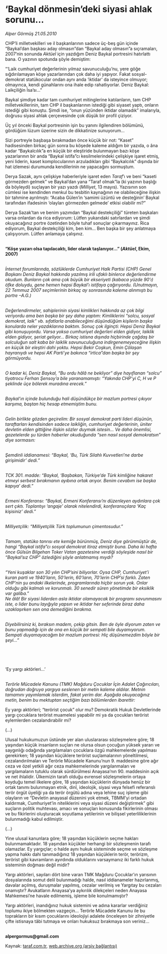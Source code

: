 # ‘Baykal dönmesin’deki siyasi ahlak sorunu...

*Alper Görmüş 21.05.2010*

<div class="yazi"><p>CHP’li milletvekilleri ve il başkanlarının sadece üç-beş gün içinde “Baykal’dan başkası aday olmasın”dan “Baykal aday olmasın”a sıçramaları, 2007’nin sonunda <i>Aktüel</i> için yazdığım Deniz Baykal portresini hatırlattı bana. O yazının spotunda şöyle demiştim:</p>
<p>“‘Laik cumhuriyet değerlerinin yılmaz savunuculuğu’nu, yere göğe sığdırılamayan köşe yazarlarından çok daha iyi yapıyor. Fakat sosyal-demokrat statükocular ondan aynı anda ‘iktidar’ da isteyince olmuyor; olmayınca, kendi günahlarını ona ihale edip rahatlıyorlar. Deniz Baykal: Laikçiliğin İsa’sı...”</p>
<p>Baykal şimdiye kadar tam cumhuriyet mitinglerine katılanların, tam CHP milletvekillerinin, tam CHP il başkanlarının istediği gibi siyaset yaptı, onların istediği gibi konuştu. Şimdi ise, “onun yüzünden iktidar olamadık” imalarıyla, doğrusu siyasi ahlak çerçevesinde çok düşük bir profil çiziyor. </p>
<p>Üç yıl önceki Baykal portresinin işin bu yanını ilgilendiren bölümünü, gördüğüm lüzum üzerine sizin de dikkatinize sunuyorum...</p>
<p>Sizi portreyle başbaşa bırakmadan önce küçük bir not: “Kaset” hadisesinden birkaç gün sonra bu köşede kaleme aldığım bir yazıda, o âna kadar “Baykalcılık”a en küçük bir eleştiride bulunmayan bazı köşe yazarlarının bir anda “Baykal istifa”cı kesilmelerindeki çelişkiye işaret etmiş, yeni liderin, kaset komplocularının arzuladıkları gibi “Baykalcılık” dışında bir hat izlemesi durumunda kendilerinin ne yapacağını sormuştum. </p>
<p>Derya Sazak, aynı çelişkiye haberleriyle işaret eden <i>Taraf</i>’ı ve beni “kaseti görmezden gelmek” ve Baykal’dan yana “Taraf olmak”la (ki yazının başlığı da böyleydi) suçlayan bir yazı yazdı (<i>Milliyet</i>, 13 mayıs). Yazısının son cümlesi ise kendinden menkul bu tesbitin kaynağının ne olabileceğine ilişkin bir tahmine ayrılmıştı: “Acaba Gülen’in ‘samimi üzüntü ve desteğinin’ Baykal tarafından ifadesinin ‘olayları görmezden gelmede’ etkisi olabilir mi?”</p>
<p>Derya Sazak’tan ve benim yazımdan “Baykal destekçiliği” türeten başkaları varsa onlardan da rica ediyorum: Lütfen yukarıdaki satırlardan ve şimdi okuyacağınız portre özetinden böyle tuhaf sonuçlar çıkarmayınız. Rica ediyorum, Baykal destekçiliği kim, ben kim... Ben başka bir şey anlatmaya çalışıyorum. Lütfen anlamaya çalışınız. </p>
<p><b><br/>“Köşe yazarı olsa tapılacaktı, lider olarak taşlanıyor...” (<i>Aktüel</i>, Ekim, 2007)</b></p>
<p><i><br/>İnternet forumlarında, sözlüklerde Cumhuriyet Halk Partisi (CHP) Genel Başkanı Deniz Baykal hakkında yazılmış irili ufaklı binlerce değerlendirme okudum. Bunların çok ama çok büyük bir ekseriyeti (kabaca yüzde 90’ı) öfke doluydu, gene hemen hepsi Baykal’ı istifaya çağırıyordu. (Unutmayın, 22 Temmuz 2007 seçimlerinin birkaç ay sonrasında kaleme alınmıştı bu portre –A.G.)</i></p>
<p><i><br/>Değerlendirmeler, sahiplerinin siyasi kimlikleri hakkında az çok bilgi veriyordu ama ben başka bir şey daha yaptım: Kimliklerini “solcu, sosyal demokrat, laik” vb. sıfatlarla anabileceğimi düşündüğüm kişilerin başka konularda neler yazdıklarına baktım. Sonuç çok ilginçti: Hepsi Deniz Baykal gibi konuşuyordu. Varsa yoksa cumhuriyet değerleri elden gidiyor, laiklik elden gidiyor, şeriat geliyor... Birkaç istisna dışında hiçbirinde çağdaş bir solculuğun salt kaba bir laiklik savunuculuğuna indirgenemeyeceğine ilişkin en küçük bir eleştiri dahi yoktu. Hepsi Bekir Coşkun, Emin Çölaşan hayranıydı ve hepsi AK Parti’ye bakınca “irtica”dan başka bir şey görmüyordu. </i></p>
<p><i><br/>O kadar ki, Deniz Baykal, “Bu ordu hâlâ ne bekliyor” diye hayıflanan “solcu” tiyatrocu Ferhan Şensoy’a bile yaranamamıştı: “Yakında CHP’yi C, H ve P şeklinde üçe bölerek muradına erecek.”</i></p>
<p><i><br/>Baykal’ın içinde bulunduğu hali düşündükçe bir mazlum portresi çıkıyor karşıma, baştan hiç hesap etmemiştim bunu. </i></p>
<p><i><br/>Gelin birlikte gözden geçirelim: Bir sosyal demokrat parti lideri düşünün, taraftarları kendisinden sadece laikliğin, cumhuriyet değerlerinin, üniter devletin elden gittiğine ilişkin sözler duymak istesin... Ve daha önemlisi, gazetelerde şu türden haberler okuduğunda “sen nasıl sosyal demokratsın” diye sormasın:</i></p>
<p><i><br/>Şemdinli iddianamesi: “Baykal, ‘Bu, Türk Silahlı Kuvvetleri’ne darbe girişimidir’ dedi.”</i></p>
<p><i><br/>TCK 301. madde: “Baykal, ‘Başbakan, Türkiye’de Türk kimliğine hakaret etmeyi serbest bırakmanın ayıbına ortak arıyor. Benim cevabım ise başka kapıya’ dedi.”</i></p>
<p><i><br/>Ermeni Konferansı: “Baykal, Ermeni Konferansı’nı düzenleyen aydınlara çok sert çıktı. Toplantıyı ‘angaje’ olarak nitelendirdi, konferansçılara ‘Kaç kişisiniz’ dedi.”</i></p>
<p><i><br/>Milliyetçilik: “Milliyetçilik Türk toplumunun çimentosudur.”</i></p>
<p><i><br/>Tamam, statüko tanrısı ete kemiğe bürünmüş, Deniz diye görünmüştür de, hangi “Baykal istifa”cı sosyal demokrat itiraz etmiştir buna. Daha iki hafta önce Gülsün Bilgehan Toker Vatan gazetesine verdiği söyleşide nasıl bir “Baykal’sız CHP” özlediğini şöyle anlatmamış mıydı?</i></p>
<p><i><br/>“Yeni kuşaklar son 30 yılın CHP’sini biliyorlar. Oysa CHP, Cumhuriyet’i kuran parti ve 1940’ların, 50’lerin, 60’ların, 70’lerin CHP’si farklı. Zaten CHP’nin şu andaki ilkelerinde, programlarında hiçbir sorun yok. Onlar olduğu gibi kalmalı ve korunmalı. 30 senedir süren yönetimde bir eksiklik var galiba.” <br/>Ne âlâ! Bir siyasi liderden asla iktidar olamayacak bir programı savunmasını iste, o lider bunu layığıyla yapsın ve iktidar her seferinde biraz daha uzaklaşırken sen ona demediğini bırakma.</i></p>
<p><i><br/>Diyebilirsiniz ki, bıraksın madem, çekip gitsin. Ben de öyle diyorum zaten ve bunu yapmadığı için de ona en küçük bir sempati bile duyamıyorum. Sempati duyamayacağım bir mazlum portresi: Hiç düşünemezdim böyle bir şeyi...”</i></p>
<p><i> </i></p>
<p> </p>
<p><i> </i></p>
<p>‘Ey yargı aktörleri...’</p>
<p><i><br/>Terörle Mücadele Kanunu (TMK) Mağduru Çocuklar İçin Adalet Çağırıcıları, doğrudan doğruya yargıya seslenen bir metin kaleme aldılar. Metnin tamamını yayımlamak isterdim, fakat yerim dar. Aşağıda okuyacağınız metin, benim bu mektuptan seçtiğim bazı bölümlerden ibarettir: </i></p>
<p>Ey yargı aktörleri; “terörist çocuk” olur mu? Demokratik Hukuk Devletlerinde yargı çocuklara terörist muamelesi yapabilir mi ya da çocukları terörist eylemlerden cezalandırabilir mi? </p>
<p>(...)</p>
<p>Ulusal hukukumuzun üstünde yer alan uluslararası sözleşmelere göre; 18 yaşından küçük insanların suçları ne olursa olsun çocuğun yüksek yararı ve saygınlığı odağında yargılamaları çocuklara özgü mahkemelerde yapılması gerekirken; 18 yaşından küçüklere terörist suçlamalarının yöneltilmesi, cezalandırılmaları ve Terörle Mücadele Kanunu’nun 9. maddesine göre ağır ceza ve özel yetkili ağır ceza mahkemelerinde yargılanmaları ve yargılamaların tutuklu olarak sürdürülmesi Anayasa’nın 90. maddesinin açık ve net ihlalidir. Ülkemizin tarafı olduğu evrensel sözleşmelerin ortaya koyduğu temel ilkelere göre, 18 yaşından küçüklerin dünyada henüz bir ortak tanımı bulunmayan etnik, dinî, ideolojik, siyasi veya felsefi referanslı terör örgüt üyeliği ya da terör örgütü adına veya lehine suç işleme gibi olayların ve “Devletin anayasal düzenini yok etmek, TBMM’yi ortadan kaldırmak, Cumhuriyet’in niteliklerini veya siyasi düzeni değiştirmek” gibi suçların politik muhtevası, amacı ve sonuçları konusunda fikirlerinin olması ve bu fikirlerini oluşturacak soyutlama yetilerinin ve bilişsel yeterliliklerinin bulunmadığı kabul edilmiştir. </p>
<p>(...)</p>
<p>Yine ulusal kanunlara göre; 18 yaşından küçüklerin seçme hakları bulunmamaktadır. 18 yaşından küçükler herhangi bir sözleşmenin tarafı olamazlar. Ey yargıçlar; o halde aynı hukuk sisteminde seçme ve sözleşme yapma hakkı dahi tanımadığınız 18 yaşından küçüklerin terör, terörizm, terörist gibi kavramların ayırdında olduklarını varsaymanız iki farklı hukuk sisteminin doğması değil midir?</p>
<p>Yargı aktörleri, sayıları dört bine varan TMK Mağduru Çocuklar’ın yarısının dosyalarında somut delil bulunmadığı halde, nasıl iddianameler hazırlanmış, davalar açılmış, duruşmalar yapılmış, cezalar verilmiş ve Yargıtay bu cezaları onamıştır? Avukatların Anayasa’ya aykırılık dilekçeleri neden Anayasa Mahkemesi’ne havale edilmemiş, işleme bile konulmamıştır?</p>
<p>Yargı aktörleri, inandığınız hukuk sistemini ve adına kararlar verdiğiniz toplumu ikiye bölmekten vazgeçin... Terörle Mücadele Kanunu ile bu toprakların bir kısım çocuklarını ideolojiyi adalete önceleyen bir zihniyetle çifte istisnaya tâbi tutmaya ve onları hukuksuz bırakmaya son veriniz...</p>
<p><b><br/>alpergormus@gmail.com</b></p></div>

Kaynak: [taraf.com.tr](http://www.taraf.com.tr:80/alper-gormus/makale-baykal-donmesin-deki-siyasi-ahlak-sorunu.htm), [web.archive.org (arşiv bağlantısı)](http://web.archive.org/web/20100524143506/http://www.taraf.com.tr:80/alper-gormus/makale-baykal-donmesin-deki-siyasi-ahlak-sorunu.htm)
